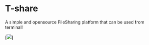 # T-share
A simple and opensource FileSharing platform that can be used from terminal!

[![](https://vbr.wocr.tk/badge?page_id=683298968)]
